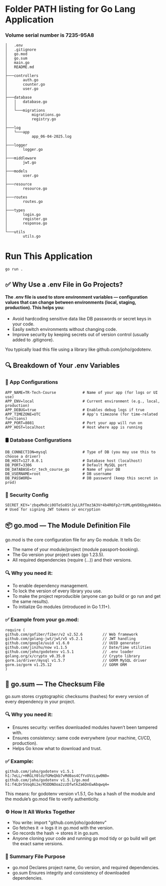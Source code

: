 # Folder PATH listing for Go Lang Application
### Volume serial number is 7235-95A8
```text
│   .env
│   .gitignore
│   go.mod
│   go.sum
│   main.go
│   README.md
│
├───controllers
│       auth.go
│       counter.go
│       user.go
│
├───database
│   │   database.go
│   │
│   └───migrations
│           migrations.go
│           registry.go
│
├───log
│   └───app
│           app_06-04-2025.log
│
├───logger
│       logger.go
│
├───middleware
│       jwt.go
│
├───models
│       user.go
│
├───resource
│       resource.go
│
├───routes
│       routes.go
│
├───types
│       login.go
│       register.go
│       response.go
│
└───utils
        utils.go
```

# Run This Application
```text
go run .
```
## ✅ Why Use a .env File in Go Projects?

#### The .env file is used to store environment variables — configuration values that can change between environments (local, staging, production). This helps you:
<ul>
<li>Avoid hardcoding sensitive data like DB passwords or secret keys in your code.</li>
<li>Easily switch environments without changing code.</li>
<li>Improve security by keeping secrets out of version control (usually added to .gitignore).</li>
</ul>
You typically load this file using a library like github.com/joho/godotenv.

## 🔍 Breakdown of Your .env Variables
### 🔧 App Configurations
```text
APP_NAME=TR-Tech-Course            # Name of your app (for logs or UI use)
APP_ENV=local                      # Current environment (e.g., local, production)
APP_DEBUG=true                     # Enables debug logs if true
APP_TIMEZONE=UTC                   # App's timezone (for time-related functions)
APP_PORT=8081                      # Port your app will run on
APP_HOST=localhost                 # Host where app is running
```
### 🛢️ Database Configurations
```text
DB_CONNECTION=mysql                # Type of DB (you may use this to choose a driver)
DB_HOST=127.0.0.1                  # Database host (localhost)
DB_PORT=3306                       # Default MySQL port
DB_DATABASE=tr_tech_course_go      # Name of your DB
DB_USERNAME=root                   # DB username
DB_PASSWORD=                       # DB password (keep this secret in prod)
```
### 🔐 Security Config
```text
SECRET_KEY='zbqxMxOci0OTeSo8StJyLLRfTmz3A3Vr4b4R6Fp2rtUMLqmVD6bgyH466xw3D0jz97iqgj5aVkx6IDK04vS3zOWSs3CgOhU2ISXD'
# Used for signing JWT tokens or encryption
```
## 📦 go.mod — The Module Definition File
go.mod is the core configuration file for any Go module. It tells Go:
<ul>
    <li>The name of your module/project (module passport-booking).</li>
    <li>The Go version your project uses (go 1.23.5).</li>
    <li>All required dependencies (require (...)) and their versions.</li>
</ul>

### 🔍 Why you need it:

<ul>
    <li>To enable dependency management.</li>
    <li>To lock the version of every library you use.</li>
    <li>To make the project reproducible (anyone can go build or go run and get the same results).</li>
    <li>To initialize Go modules (introduced in Go 1.11+).</li>
</ul>

### ✅ Example from your go.mod:
```text
require (
github.com/gofiber/fiber/v2 v2.52.6         // Web framework
github.com/golang-jwt/jwt/v5 v5.2.1         // JWT handling
github.com/google/uuid v1.6.0               // UUID generator
github.com/jinzhu/now v1.1.5                // Date/time utilities
github.com/joho/godotenv v1.5.1             // .env loader
golang.org/x/crypto v0.35.0                 // Crypto library
gorm.io/driver/mysql v1.5.7                 // GORM MySQL driver
gorm.io/gorm v1.25.12                       // GORM ORM
)
```

## 🔐 go.sum — The Checksum File

go.sum stores cryptographic checksums (hashes) for every version of every dependency in your project.

### 🔍 Why you need it:
<ul>
    <li>Ensures security: verifies downloaded modules haven’t been tampered with.</li>
    <li>Ensures consistency: same code everywhere (your machine, CI/CD, production).</li>
    <li>Helps Go know what to download and trust.</li>
</ul>

### ✅ Example:
```text
github.com/joho/godotenv v1.5.1 h1:7eLL/+HRGLY0ldzfGMeQkb7vMd0as4CfYvUVzLqw0N0=
github.com/joho/godotenv v1.5.1/go.mod h1:f4LDr5Voq0i2e/R5DDNOoa2zzDfwtkZa6DnEwAbqwq4=
```
This means: for godotenv version v1.5.1, Go has a hash of the module and the module’s go.mod file to verify authenticity.

### ⚙️ How It All Works Together
<ul>
    <li>You write: import "github.com/joho/godotenv"</li>
    <li>Go fetches it → logs it in go.mod with the version.</li>
    <li>Go records the hash → stores it in go.sum.</li>
    <li>Anyone cloning your code and running go mod tidy or go build will get the exact same versions.</li>
</ul>

### 🎯 Summary File	Purpose
<ul>
    <li>go.mod	Declares project name, Go version, and required dependencies.</li>
    <li>go.sum	Ensures integrity and consistency of downloaded dependencies.</li>
</ul>
